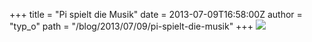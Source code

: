+++
title = "Pi spielt die Musik"
date = 2013-07-09T16:58:00Z
author = "typ_o"
path = "/blog/2013/07/09/pi-spielt-die-musik"
+++
![](/media/playerbuttons.jpg)
